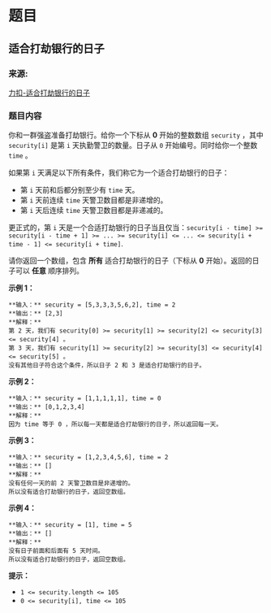 # 题目

## 适合打劫银行的日子

### 来源:

[力扣-适合打劫银行的日子](https://leetcode-cn.com/problems/find-good-days-to-rob-the-bank/)

### 题目内容

你和一群强盗准备打劫银行。给你一个下标从 **0**  开始的整数数组 `security` ，其中 `security[i]` 是第 `i`
天执勤警卫的数量。日子从 `0` 开始编号。同时给你一个整数 `time` 。

如果第 `i` 天满足以下所有条件，我们称它为一个适合打劫银行的日子：

  * 第 `i` 天前和后都分别至少有 `time` 天。
  * 第 `i` 天前连续 `time` 天警卫数目都是非递增的。
  * 第 `i` 天后连续 `time` 天警卫数目都是非递减的。

更正式的，第 `i` 天是一个合适打劫银行的日子当且仅当：`security[i - time] >= security[i - time + 1] >=
... >= security[i] <= ... <= security[i + time - 1] <= security[i + time]`.

请你返回一个数组，包含 **所有** 适合打劫银行的日子（下标从 **0**  开始）。返回的日子可以 **任意**  顺序排列。



**示例 1：**

    
    
    **输入：** security = [5,3,3,3,5,6,2], time = 2
    **输出：** [2,3]
    **解释：**
    第 2 天，我们有 security[0] >= security[1] >= security[2] <= security[3] <= security[4] 。
    第 3 天，我们有 security[1] >= security[2] >= security[3] <= security[4] <= security[5] 。
    没有其他日子符合这个条件，所以日子 2 和 3 是适合打劫银行的日子。
    

**示例 2：**

    
    
    **输入：** security = [1,1,1,1,1], time = 0
    **输出：** [0,1,2,3,4]
    **解释：**
    因为 time 等于 0 ，所以每一天都是适合打劫银行的日子，所以返回每一天。
    

**示例 3：**

    
    
    **输入：** security = [1,2,3,4,5,6], time = 2
    **输出：** []
    **解释：**
    没有任何一天的前 2 天警卫数目是非递增的。
    所以没有适合打劫银行的日子，返回空数组。
    

**示例 4：**

    
    
    **输入：** security = [1], time = 5
    **输出：** []
    **解释：**
    没有日子前面和后面有 5 天时间。
    所以没有适合打劫银行的日子，返回空数组。



**提示：**

  * `1 <= security.length <= 105`
  * `0 <= security[i], time <= 105`

